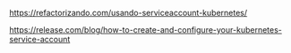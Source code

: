 https://refactorizando.com/usando-serviceaccount-kubernetes/


https://release.com/blog/how-to-create-and-configure-your-kubernetes-service-account



